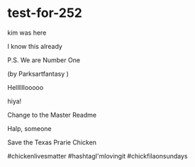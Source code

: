 # test-for-252
kim was here

I know this already 

P.S. We are Number One

(by Parksartfantasy )

Hellllllooooo

hiya!



Change to the Master Readme



Halp, someone

Save the Texas Prarie Chicken

#chickenlivesmatter
#hashtagI'mlovingit
#chickfilaonsundays
